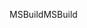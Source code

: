 <span data-ttu-id="878fa-101">MSBuild</span><span class="sxs-lookup"><span data-stu-id="878fa-101">MSBuild</span></span>